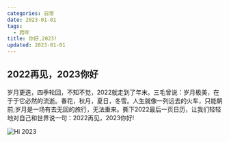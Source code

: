 ```yaml
---
categories: 日常
date: 2023-01-01
tags:
  - 跨年
title: 你好,2023!
updated: 2023-01-01
---
```

## 2022再见，2023你好

岁月更迭，四季轮回，不知不觉，2022就走到了年末。三毛曾说：岁月极美，在于于它必然的流逝。春花，秋月，夏日，冬雪。人生就像一列远去的火车，只能朝前;岁月是一场有去无回的旅行，无法重来。撕下2022最后一页日历，让我们轻轻地对自己和世界说一句：2022再见，2023你好!

![Hi 2023](https://s-sh-4608-picbucket.oss.dogecdn.com/pic/hi2023.png "Hi2023")

<!-- more -->
